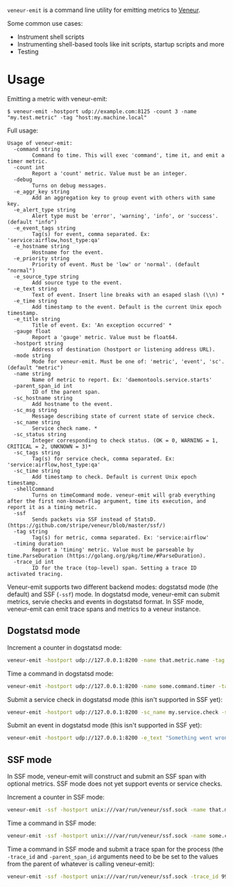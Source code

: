 `veneur-emit` is a command line utility for emitting metrics to [Veneur](https://github.com/stripe/veneur).

Some common use cases:
* Instrument shell scripts
* Instrumenting shell-based tools like init scripts, startup scripts and more
* Testing

# Usage

Emitting a metric with veneur-emit:

```
$ veneur-emit -hostport udp://example.com:8125 -count 3 -name "my.test.metric" -tag "host:my.machine.local"
```

Full usage:

```
Usage of veneur-emit:
  -command string
        Command to time. This will exec 'command', time it, and emit a timer metric.
  -count int
        Report a 'count' metric. Value must be an integer.
  -debug
        Turns on debug messages.
  -e_aggr_key string
        Add an aggregation key to group event with others with same key.
  -e_alert_type string
        Alert type must be 'error', 'warning', 'info', or 'success'. (default "info")
  -e_event_tags string
        Tag(s) for event, comma separated. Ex: 'service:airflow,host_type:qa'
  -e_hostname string
        Hostname for the event.
  -e_priority string
        Priority of event. Must be 'low' or 'normal'. (default "normal")
  -e_source_type string
        Add source type to the event.
  -e_text string
        Text of event. Insert line breaks with an esaped slash (\\n) *
  -e_time string
        Add timestamp to the event. Default is the current Unix epoch timestamp.
  -e_title string
        Title of event. Ex: 'An exception occurred' *
  -gauge float
        Report a 'gauge' metric. Value must be float64.
  -hostport string
        Address of destination (hostport or listening address URL).
  -mode string
        Mode for veneur-emit. Must be one of: 'metric', 'event', 'sc'. (default "metric")
  -name string
        Name of metric to report. Ex: 'daemontools.service.starts'
  -parent_span_id int
        ID of the parent span.
  -sc_hostname string
        Add hostname to the event.
  -sc_msg string
        Message describing state of current state of service check.
  -sc_name string
        Service check name. *
  -sc_status string
        Integer corresponding to check status. (OK = 0, WARNING = 1, CRITICAL = 2, UNKNOWN = 3)*
  -sc_tags string
        Tag(s) for service check, comma separated. Ex: 'service:airflow,host_type:qa'
  -sc_time string
        Add timestamp to check. Default is current Unix epoch timestamp.
  -shellCommand
        Turns on timeCommand mode. veneur-emit will grab everything after the first non-known-flag argument, time its execution, and report it as a timing metric.
  -ssf
        Sends packets via SSF instead of StatsD. (https://github.com/stripe/veneur/blob/master/ssf/)
  -tag string
        Tag(s) for metric, comma separated. Ex: 'service:airflow'
  -timing duration
        Report a 'timing' metric. Value must be parseable by time.ParseDuration (https://golang.org/pkg/time/#ParseDuration).
  -trace_id int
        ID for the trace (top-level) span. Setting a trace ID activated tracing.
```

Veneur-emit supports two different backend modes: dogstatsd mode (the
default) and SSF (`-ssf`) mode. In dogstatsd mode, veneur-emit can
submit metrics, servie checks and events in dogstatsd format. In SSF
mode, veneur-emit can emit trace spans and metrics to a veneur
instance.

## Dogstatsd mode

Increment a counter in dogstatsd mode:

``` sh
veneur-emit -hostport udp://127.0.0.1:8200 -name that.metric.name -tag hi:there -count 1
```

Time a command in dogstatsd mode:

``` sh
veneur-emit -hostport udp://127.0.0.1:8200 -name some.command.timer -tag purpose:demonstration -shellCommand sleep 30
```

Submit a service check in dogstatsd mode (this isn't supported in SSF yet):

``` sh
veneur-emit -hostport udp://127.0.0.1:8200 -sc_name my.service.check -sc_msg "I'm not dead" -sc_status OK
```

Submit an event in dogstatsd mode (this isn't supported in SSF yet):

``` sh
veneur-emit -hostport udp://127.0.0.1:8200 -e_text "Something went wrong:\\n\\nTell a lie, it's all good." -e_title "I'm just testing" -e_source_type "demonstration"
```

## SSF mode

In SSF mode, veneur-emit will construct and submit an SSF span with
optional metrics. SSF mode does not yet support events or service
checks.

Increment a counter in SSF mode:

``` sh
veneur-emit -ssf -hostport unix:///var/run/veneur/ssf.sock -name that.metric.name -tag hi:there -count 1
```

Time a command in SSF mode:

``` sh
veneur-emit -ssf -hostport unix:///var/run/veneur/ssf.sock -name some.command.timer -tag purpose:demonstration -shellCommand sleep 30
```

Time a command in SSF mode and submit a trace span for the process
(the `-trace_id` and `-parent_span_id` arguments need to be be set to
the values from the parent of whatever is calling veneur-emit):

``` sh
veneur-emit -ssf -hostport unix:///var/run/veneur/ssf.sock -trace_id 99 -parent_span_id 9999 -name some.command.timer -tag purpose:demonstration -shellCommand sleep 30
```
